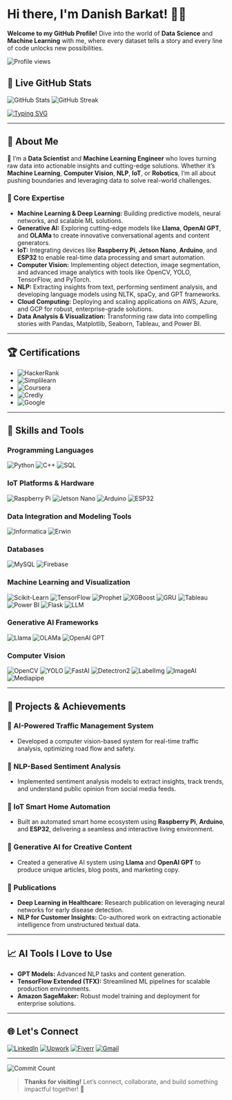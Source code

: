 # Hi there, I'm Danish Barkat! 👋✨

**Welcome to my GitHub Profile!** Dive into the world of **Data Science** and **Machine Learning** with me, where every dataset tells a story and every line of code unlocks new possibilities.

![Profile views](https://komarev.com/ghpvc/?username=Dan-445&color=brightgreen)

## 🌟 Live GitHub Stats

![GitHub Stats](https://github-readme-stats.vercel.app/api?username=Dan-445&show_icons=true&count_private=true&hide=prs&theme=radical&hide_title=true)
![GitHub Streak](https://streak-stats.demolab.com?user=Dan-445&theme=highcontrast&border_radius=5)

[![Typing SVG](https://readme-typing-svg.herokuapp.com?lines=Data+Scientist+%26+ML+Engineer;Deep+Learning+Expert;Cloud+Computing+Enthusiast;Always+Learning+%F0%9F%92%AB;Let%27s+Build+Something+Amazing!&center=true&width=500&height=50)](https://github.com/Dan-445)

---

## 🌟 About Me

🚀 I’m a **Data Scientist** and **Machine Learning Engineer** who loves turning raw data into actionable insights and cutting-edge solutions. Whether it’s **Machine Learning**, **Computer Vision**, **NLP**, **IoT**, or **Robotics**, I’m all about pushing boundaries and leveraging data to solve real-world challenges.

### 🔑 Core Expertise
- **Machine Learning & Deep Learning:** Building predictive models, neural networks, and scalable ML solutions.
- **Generative AI:** Exploring cutting-edge models like **Llama**, **OpenAI GPT**, and **OLAMa** to create innovative conversational agents and content generators.
- **IoT:** Integrating devices like **Raspberry Pi**, **Jetson Nano**, **Arduino**, and **ESP32** to enable real-time data processing and smart automation.
- **Computer Vision:** Implementing object detection, image segmentation, and advanced image analytics with tools like OpenCV, YOLO, TensorFlow, and PyTorch.
- **NLP:** Extracting insights from text, performing sentiment analysis, and developing language models using NLTK, spaCy, and GPT frameworks.
- **Cloud Computing:** Deploying and scaling applications on AWS, Azure, and GCP for robust, enterprise-grade solutions.
- **Data Analysis & Visualization:** Transforming raw data into compelling stories with Pandas, Matplotlib, Seaborn, Tableau, and Power BI.

---

## 🏆 Certifications

- ![HackerRank](https://img.shields.io/badge/HackerRank-Data_Science_Certification-%2300C853?style=for-the-badge)
- ![Simplilearn](https://img.shields.io/badge/Simplilearn-Data_Science_Certification-%23FF6D00?style=for-the-badge)
- ![Coursera](https://img.shields.io/badge/Coursera-Data_Analytics_Certification-%233B5998?style=for-the-badge)
- ![Credly](https://img.shields.io/badge/Credly-Machine_Learning_Badge-%23FF4081?style=for-the-badge)
- ![Google](https://img.shields.io/badge/Google-Data_Analytics_Certification-%234285F4?style=for-the-badge)

---

## 🔧 Skills and Tools

### Programming Languages
![Python](https://img.shields.io/badge/Python-%233776AB.svg?style=for-the-badge&logo=python&logoColor=white)
![C++](https://img.shields.io/badge/C++-%2300599C.svg?style=for-the-badge&logo=cplusplus&logoColor=white)
![SQL](https://img.shields.io/badge/SQL-%2300f.svg?style=for-the-badge&logo=mysql&logoColor=white)

### IoT Platforms & Hardware
![Raspberry Pi](https://img.shields.io/badge/Raspberry%20Pi-%23A22846.svg?style=for-the-badge&logo=raspberry-pi&logoColor=white)
![Jetson Nano](https://img.shields.io/badge/Jetson%20Nano-%23008000.svg?style=for-the-badge&logo=nvidia&logoColor=white)
![Arduino](https://img.shields.io/badge/Arduino-%23FF0000.svg?style=for-the-badge&logo=arduino&logoColor=white)
![ESP32](https://img.shields.io/badge/ESP32-%23001C26.svg?style=for-the-badge&logo=esp32&logoColor=white)

### Data Integration and Modeling Tools
![Informatica](https://img.shields.io/badge/Informatica-%23FFCA28.svg?style=for-the-badge&logo=informatica&logoColor=black)
![Erwin](https://img.shields.io/badge/Erwin-%23FFCA28.svg?style=for-the-badge&logo=erwin&logoColor=black)

### Databases
![MySQL](https://img.shields.io/badge/MySQL-%234479A1.svg?style=for-the-badge&logo=mysql&logoColor=white)
![Firebase](https://img.shields.io/badge/Firebase-%23FFCA28.svg?style=for-the-badge&logo=firebase&logoColor=black)

### Machine Learning and Visualization
![Scikit-Learn](https://img.shields.io/badge/Scikit--Learn-%23F7931E.svg?style=for-the-badge&logo=scikit-learn&logoColor=white)
![TensorFlow](https://img.shields.io/badge/TensorFlow-%23FF6F00.svg?style=for-the-badge&logo=tensorflow&logoColor=white)
![Prophet](https://img.shields.io/badge/Prophet-%2300C8E0.svg?style=for-the-badge&logo=prophet&logoColor=white)
![XGBoost](https://img.shields.io/badge/XGBoost-%23E91E63.svg?style=for-the-badge&logo=xgboost&logoColor=white)
![GRU](https://img.shields.io/badge/GRU-%23588BAE.svg?style=for-the-badge&logo=gru&logoColor=white)
![Tableau](https://img.shields.io/badge/Tableau-%23FF5A5F.svg?style=for-the-badge&logo=tableau&logoColor=white)
![Power BI](https://img.shields.io/badge/Power%20BI-%23F2C811.svg?style=for-the-badge&logo=powerbi&logoColor=black)
![Flask](https://img.shields.io/badge/Flask-%23000.svg?style=for-the-badge&logo=flask&logoColor=white)
![LLM](https://img.shields.io/badge/LLM-%23DAA520.svg?style=for-the-badge&logo=llm&logoColor=white)

### Generative AI Frameworks
![Llama](https://img.shields.io/badge/Llama-%23FF7F50.svg?style=for-the-badge&logo=llama&logoColor=white)
![OLAMa](https://img.shields.io/badge/OLAMa-%23FF6347.svg?style=for-the-badge&logo=olama&logoColor=white)
![OpenAI GPT](https://img.shields.io/badge/OpenAI%20GPT-%23000000.svg?style=for-the-badge&logo=openai&logoColor=white)

### Computer Vision
![OpenCV](https://img.shields.io/badge/OpenCV-%235C3EE8.svg?style=for-the-badge&logo=opencv&logoColor=white)
![YOLO](https://img.shields.io/badge/YOLO-%23008000.svg?style=for-the-badge&logo=yolo&logoColor=white)
![FastAI](https://img.shields.io/badge/FastAI-%2302A8F3.svg?style=for-the-badge&logo=fastai&logoColor=white)
![Detectron2](https://img.shields.io/badge/Detectron2-%23FF69B4.svg?style=for-the-badge&logo=detectron2&logoColor=white)
![LabelImg](https://img.shields.io/badge/LabelImg-%23FFD700.svg?style=for-the-badge&logo=labelimg&logoColor=black)
![ImageAI](https://img.shields.io/badge/ImageAI-%23008080.svg?style=for-the-badge&logo=imageai&logoColor=white)
![Mediapipe](https://img.shields.io/badge/MediaPipe-%23FF6347.svg?style=for-the-badge&logo=mediapipe&logoColor=white)

---

## 🚀 Projects & Achievements

### 🔹 AI-Powered Traffic Management System
- Developed a computer vision-based system for real-time traffic analysis, optimizing road flow and safety.

### 🔹 NLP-Based Sentiment Analysis
- Implemented sentiment analysis models to extract insights, track trends, and understand public opinion from social media feeds.

### 🔹 IoT Smart Home Automation
- Built an automated smart home ecosystem using **Raspberry Pi**, **Arduino**, and **ESP32**, delivering a seamless and interactive living environment.

### 🔹 Generative AI for Creative Content
- Created a generative AI system using **Llama** and **OpenAI GPT** to produce unique articles, blog posts, and marketing copy.

### 🌟 Publications
- **Deep Learning in Healthcare:** Research publication on leveraging neural networks for early disease detection.
- **NLP for Customer Insights:** Co-authored work on extracting actionable intelligence from unstructured textual data.

---

## 📈 AI Tools I Love to Use
- **GPT Models:** Advanced NLP tasks and content generation.
- **TensorFlow Extended (TFX):** Streamlined ML pipelines for scalable production environments.
- **Amazon SageMaker:** Robust model training and deployment for enterprise solutions.

---

## 🌐 Let's Connect

[![LinkedIn](https://img.shields.io/badge/LinkedIn-Danish_Barkat-%230A66C2?style=for-the-badge&logo=linkedin&logoColor=white)](https://www.linkedin.com)
[![Upwork](https://img.shields.io/badge/Upwork-Danish_Barkat-%2322A559?style=for-the-badge&logo=upwork&logoColor=white)](https://www.upwork.com)
[![Fiverr](https://img.shields.io/badge/Fiverr-Danish_Barkat-%2300B22D?style=for-the-badge&logo=fiverr&logoColor=white)](https://www.fiverr.com)
[![Gmail](https://img.shields.io/badge/Gmail-barkatdanish44@gmail.com-%23D14836?style=for-the-badge&logo=gmail&logoColor=white)](mailto:barkatdanish44@gmail.com)

---

![Commit Count](https://komarev.com/ghpvc/?username=Dan-445&label=Commits&color=blueviolet&style=for-the-badge)

> **Thanks for visiting!** Let’s connect, collaborate, and build something impactful together! 🚀
